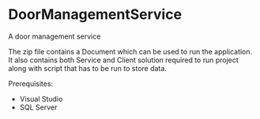 # DoorManagementService
A door management service

The zip file contains a Document which can be used to run the application.
It also contains both Service and Client solution required to run project along with script that has to be run to store data.

Prerequisites:
- Visual Studio
- SQL Server
